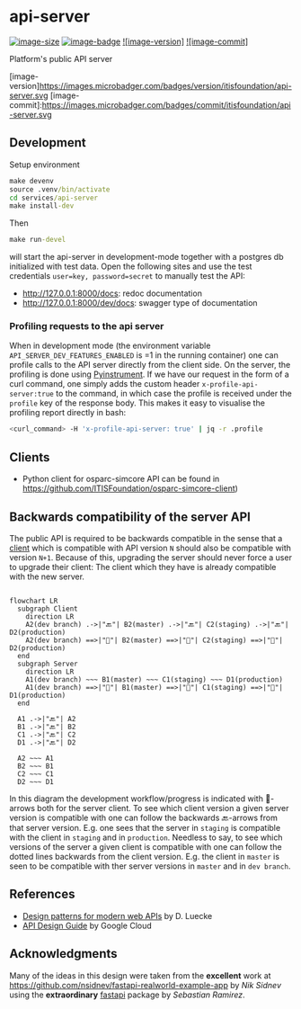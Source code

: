 # api-server

[![image-size]](https://microbadger.com/images/itisfoundation/api-server. "More on itisfoundation/api-server.:staging-latest image")
[![image-badge]](https://microbadger.com/images/itisfoundation/api-server "More on Public API Server image in registry")
[![image-version]](https://microbadger.com/images/itisfoundation/api-server "More on Public API Server image in registry")
[![image-commit]](https://microbadger.com/images/itisfoundation/api-server "More on Public API Server image in registry")

Platform's public API server

<!-- Add badges urls here-->
[image-size]:https://img.shields.io/microbadger/image-size/itisfoundation/api-server./staging-latest.svg?label=api-server.&style=flat
[image-badge]:https://images.microbadger.com/badges/image/itisfoundation/api-server.svg
[image-version]https://images.microbadger.com/badges/version/itisfoundation/api-server.svg
[image-commit]:https://images.microbadger.com/badges/commit/itisfoundation/api-server.svg
<!------------------------->

## Development

Setup environment

```cmd
make devenv
source .venv/bin/activate
cd services/api-server
make install-dev
```

Then

```cmd
make run-devel
```

will start the api-server in development-mode together with a postgres db initialized with test data. Open the following sites and use the test credentials ``user=key, password=secret`` to manually test the API:

- http://127.0.0.1:8000/docs: redoc documentation
- http://127.0.0.1:8000/dev/docs: swagger type of documentation

### Profiling requests to the api server
When in development mode (the environment variable `API_SERVER_DEV_FEATURES_ENABLED` is =1 in the running container) one can profile calls to the API server directly from the client side. On the server, the profiling is done using [Pyinstrument](https://github.com/joerick/pyinstrument). If we have our request in the form of a curl command, one simply adds the custom header `x-profile-api-server:true` to the command, in which case the profile is received under the `profile` key of the response body. This makes it easy to visualise the profiling report directly in bash:
```bash
<curl_command> -H 'x-profile-api-server: true' | jq -r .profile
```

## Clients

- Python client for osparc-simcore API can be found in https://github.com/ITISFoundation/osparc-simcore-client)


## Backwards compatibility of the server API
The public API is required to be backwards compatible in the sense that a [client](https://github.com/ITISFoundation/osparc-simcore-clients) which is compatible with API version `N` should also be compatible with version `N+1`. Because of this, upgrading the server should never force a user to upgrade their client: The client which they have is already compatible with the new server.

```mermaid

flowchart LR
  subgraph Client
    direction LR
    A2(dev branch) .->|"🔙"| B2(master) .->|"🔙"| C2(staging) .->|"🔙"| D2(production)
    A2(dev branch) ==>|"🔨"| B2(master) ==>|"🔨"| C2(staging) ==>|"🔨"| D2(production)
  end
  subgraph Server
    direction LR
    A1(dev branch) ~~~ B1(master) ~~~ C1(staging) ~~~ D1(production)
    A1(dev branch) ==>|"🔨"| B1(master) ==>|"🔨"| C1(staging) ==>|"🔨"| D1(production)
  end

  A1 .->|"🔙"| A2
  B1 .->|"🔙"| B2
  C1 .->|"🔙"| C2
  D1 .->|"🔙"| D2

  A2 ~~~ A1
  B2 ~~~ B1
  C2 ~~~ C1
  D2 ~~~ D1
```

In this diagram the development workflow/progress is indicated with 🔨-arrows both for the server client. To see which client version a given server version is compatible with one can follow the backwards 🔙-arrows from that server version. E.g. one sees that the server in `staging` is compatible with the client in `staging` and in `production`. Needless to say, to see which versions of the server a given client is compatible with one can follow the dotted lines backwards from the client version. E.g. the client in `master` is seen to be compatible with ther server versions in `master` and in `dev branch`.

## References

- [Design patterns for modern web APIs](https://blog.feathersjs.com/design-patterns-for-modern-web-apis-1f046635215) by D. Luecke
- [API Design Guide](https://cloud.google.com/apis/design/) by Google Cloud



## Acknowledgments

  Many of the ideas in this design were taken from the **excellent** work at https://github.com/nsidnev/fastapi-realworld-example-app by *Nik Sidnev* using the **extraordinary** [fastapi](https://fastapi.tiangolo.com/) package by *Sebastian Ramirez*.
